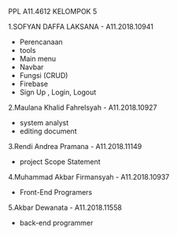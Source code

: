 PPL A11.4612 KELOMPOK 5

1.SOFYAN DAFFA LAKSANA - A11.2018.10941
- Perencanaan
- tools
- Main menu
- Navbar
- Fungsi (CRUD)
- Firebase
- Sign Up , Login, Logout

2.Maulana Khalid Fahrelsyah - A11.2018.10927
 - system analyst
 - editing document

3.Rendi Andrea Pramana - A11.2018.11149
 - project Scope Statement

4.Muhammad Akbar Firmansyah - A11.2018.10937
 - Front-End Programers

5.Akbar Dewanata 		- A11.2018.11558
 - back-end programmer
